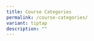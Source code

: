 ```yaml
---
title: Course Categories
permalink: /course-categories/
variant: tiptap
description: ""
---
```

<p></p>